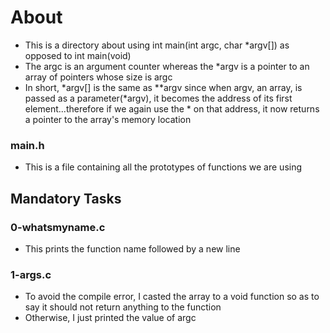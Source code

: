 # About
- This is a directory about using int main(int argc, char *argv[]) as opposed to int main(void)
- The argc is an argument counter whereas the *argv is a pointer to an array of pointers whose size is argc
- In short, *argv[] is the same as **argv since when argv, an array, is passed as a parameter(*argv), it becomes the address of its first element...therefore if we again use the * on that address, it now returns a pointer to the array's memory location


### main.h
- This is a file containing all the prototypes of functions we are using

## Mandatory Tasks
### 0-whatsmyname.c
- This prints the function name followed by a new line

### 1-args.c
- To avoid the compile error, I casted the array to a void function so as to say it should not return anything to the function
- Otherwise, I just printed the value of argc
